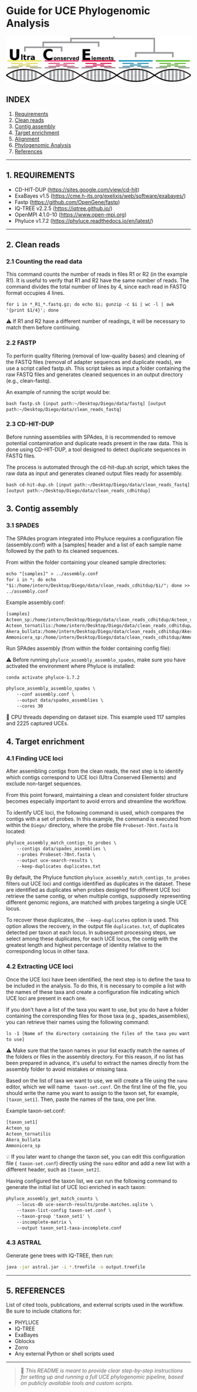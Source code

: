 # Guide for UCE Phylogenomic Analysis
![logo](https://github.com/diego-vazqual/UCE-PHYLOGENOMICS-PIPELINE/blob/main/ultraconserved-header.png)


## INDEX

1. [Requirements](#1-requirements)
2. [Clean reads](#2-clean-reads)
3. [Contig assembly](#3-contig-assembly)
4. [Target enrichment](#4-target-enrichment)
5. [Alignment](#5-Alignment)
6. [Phylogenomic Analysis](#6-phylogenomic-analysis)
7. [References](7-references)

---

## 1. REQUIREMENTS

* CD-HIT-DUP (https://sites.google.com/view/cd-hit)
* ExaBayes v1.5 (https://cme.h-its.org/exelixis/web/software/exabayes/)
* Fastp (https://github.com/OpenGene/fastp)
* IQ-TREE v2.2.5 (https://iqtree.github.io/)
* OpenMPI 4.1.0-10 (https://www.open-mpi.org)
* Phyluce v1.7.2 (https://phyluce.readthedocs.io/en/latest/)
---

## 2. Clean reads

### 2.1 Counting the read data
This command counts the number of reads in files R1 or R2 (in the example R1). It is useful to verify that R1 and R2 have the same number of reads.
The command divides the total number of lines by 4, since each read in FASTQ format occupies 4 lines.

```
for i in *_R1_*.fastq.gz; do echo $i; gunzip -c $i | wc -l | awk '{print $1/4}'; done
```
⚠️ If R1 and R2 have a different number of readings, it will be necessary to match them before continuing.

### 2.2 FASTP
To perform quality filtering (removal of low-quality bases) and cleaning of the FASTQ files (removal of adapter sequences and duplicate reads), we use a script called fastp.sh. This script takes as input a folder containing the raw FASTQ files and generates cleaned sequences in an output directory (e.g., clean-fastq).

An example of running the script would be:
```
bash fastp.sh [input path:~/Desktop/Diego/data/fastq] [output path:~/Desktop/Diego/data/clean_reads_fastq]
```

### 2.3 CD-HIT-DUP

Before running assemblies with SPAdes, it is recommended to remove potential contamination and duplicate reads present in the raw data. This is done using CD-HIT-DUP, a tool designed to detect duplicate sequences in FASTQ files.

The process is automated through the cd-hit-dup.sh script, which takes the raw data as input and generates cleaned output files ready for assembly.
```
bash cd-hit-dup.sh [input path:~/Desktop/Diego/data/clean_reads_fastq] [output path:~/Desktop/Diego/data/clean_reads_cdhitdup]
```

## 3. Contig assembly

### 3.1 SPADES
The SPAdes program integrated into Phyluce requires a configuration file (assembly.conf) with a [samples] header and a list of each sample name followed by the path to its cleaned sequences.

From within the folder containing your cleaned sample directories:
```
echo "[samples]" > ../assembly.conf
for i in *; do echo "$i:/home/intern/Desktop/Diego/data/clean_reads_cdhitdup/$i/"; done >> ../assembly.conf
```
Example assembly.conf:
```
[samples]
Acteon_sp:/home/intern/Desktop/Diego/data/clean_reads_cdhitdup/Acteon_sp
Acteon_tornatilis:/home/intern/Desktop/Diego/data/clean_reads_cdhitdup/Acteon_tornatilis
Akera_bullata:/home/intern/Desktop/Diego/data/clean_reads_cdhitdup/Akera_bullata
Ammonicera_sp:/home/intern/Desktop/Diego/data/clean_reads_cdhitdup/Ammonicera_sp
```
Run SPAdes assembly (from within the folder containing config file):

⚠️ Before running `phyluce_assembly_assemblo_spades`, make sure you have activated the environment where Phyluce is installed:
```
conda activate phyluce-1.7.2
```
```
phyluce_assembly_assemblo_spades \
    --conf assembly.conf \
    --output data/spades_assemblies \
    --cores 30
```
📌 CPU threads depending on dataset size. This example used 117 samples and 2225 captured UCEs.

## 4. Target enrichment

### 4.1 Finding UCE loci
After assembling contigs from the clean reads, the next step is to identify which contigs correspond to UCE loci (Ultra Conserved Elements) and exclude non-target sequences.

From this point forward, maintaining a clean and consistent folder structure becomes especially important to avoid errors and streamline the workflow.

To identify UCE loci, the following command is used, which compares the contigs with a set of probes. In this example, the command is executed from within the `Diego/` directory, where the probe file `Probeset-70nt.fasta` is located:
```
phyluce_assembly_match_contigs_to_probes \
    --contigs data/spades_assemblies \
    --probes Probeset-70nt.fasta \
    --output uce-search-results \
    --keep-duplicates duplicates.txt
```
By default, the Phyluce function `phyluce_assembly_match_contigs_to_probes` filters out UCE loci and contigs identified as duplicates in the dataset. These are identified as duplicates when probes designed for different UCE loci retrieve the same contig, or when multiple contigs, supposedly representing different genomic regions, are matched with probes targeting a single UCE locus. 

To recover these duplicates, the `--keep-duplicates` option is used. This option allows the recovery, in the output file `duplicates.txt`, of duplicates detected per taxon at each locus. In subsequent processing steps, we select among these duplicates, for each UCE locus, the contig with the greatest length and highest percentage of identity relative to the corresponding locus in other taxa.

### 4.2 Extracting UCE loci

Once the UCE loci have been identified, the next step is to define the taxa to be included in the analysis. To do this, it is necessary to compile a list with the names of these taxa and create a configuration file indicating which UCE loci are present in each one.

If you don't have a list of the taxa you want to use, but you do have a folder containing the corresponding files for those taxa (e.g., spades_assemblies), you can retrieve their names using the following command:
```
ls -1 [Name of the directory containing the files of the taxa you want to use]
```
⚠️ Make sure that the taxon names in your list exactly match the names of the folders or files in the assembly directory. For this reason, if no list has been prepared in advance, it's useful to extract the names directly from the assembly folder to avoid mistakes or missing taxa. 

Based on the list of taxa we want to use, we will create a file using the `nano` editor, which we will name ` taxon-set.conf`.  On the first line of the file, you should write the name you want to assign to the taxon set, for example, `[taxon_set1]`. Then, paste the names of the taxa, one per line.

Example taxon-set.conf:
```
[taxon_set1]
Acteon_sp
Acteon_tornatilis
Akera_bullata
Ammonicera_sp
```
💡 If you later want to change the taxon set, you can edit this configuration file (` taxon-set.conf`) directly using the `nano` editor and add a new list with a different header, such as `[taxon_set2]`.

Having configured the taxon list, we can run the following command to generate the initial list of UCE loci enriched in each taxon:
```
phyluce_assembly_get_match_counts \
    --locus-db uce-search-results/probe.matches.sqlite \
    --taxon-list-config taxon-set.conf \
    --taxon-group 'taxon_set1' \
    --incomplete-matrix \
    --output taxon_set1-taxa-incomplete.conf
```
### 4.3 ASTRAL

Generate gene trees with IQ-TREE, then run:

```bash
java -jar astral.jar -i *.treefile -o output.treefile
```

---

## 5. REFERENCES

List of cited tools, publications, and external scripts used in the workflow. Be sure to include citations for:

* PHYLUCE
* IQ-TREE
* ExaBayes
* Gblocks
* Zorro
* Any external Python or shell scripts used

---

> 🧠 *This README is meant to provide clear step-by-step instructions for setting up and running a full UCE phylogenomic pipeline, based on publicly available tools and custom scripts.*

